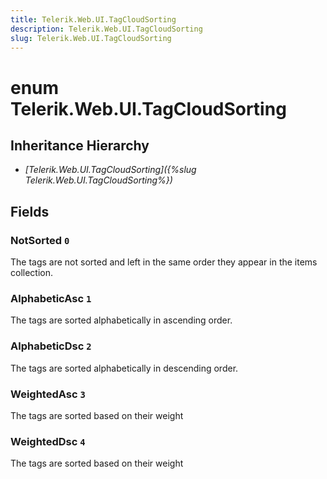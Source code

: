 ```yaml
---
title: Telerik.Web.UI.TagCloudSorting
description: Telerik.Web.UI.TagCloudSorting
slug: Telerik.Web.UI.TagCloudSorting
---
```


# enum Telerik.Web.UI.TagCloudSorting

## Inheritance Hierarchy

* *[Telerik.Web.UI.TagCloudSorting]({%slug Telerik.Web.UI.TagCloudSorting%})*

## Fields

### NotSorted `0`

The tags are not sorted and left in the same order they appear in the items collection.

### AlphabeticAsc `1`

The tags are sorted alphabetically in ascending order.

### AlphabeticDsc `2`

The tags are sorted alphabetically in descending order.

### WeightedAsc `3`

The tags are sorted based on their weight

### WeightedDsc `4`

The tags are sorted based on their weight


